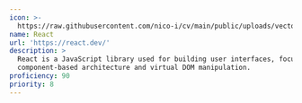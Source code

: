 ```yaml
---
icon: >-
  https://raw.githubusercontent.com/nico-i/cv/main/public/uploads/vector/logos/react.svg
name: React
url: 'https://react.dev/'
description: >
  React is a JavaScript library used for building user interfaces, focusing on
  component-based architecture and virtual DOM manipulation.
proficiency: 90
priority: 8
---
```


